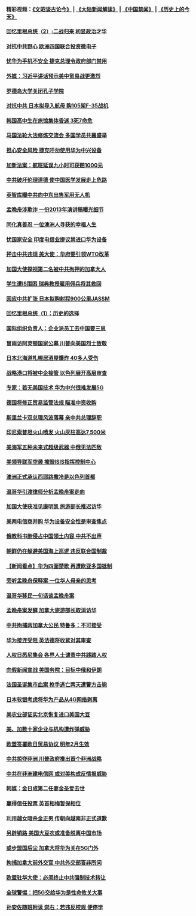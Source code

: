 #### 精彩视频：[《文昭谈古论今》](https://github.com/gfw-breaker/wenzhao/blob/master/README.md?t=12190930) | [《大陆新闻解读》](https://github.com/gfw-breaker/ntdtv-comedy/blob/master/README.md?t=12190930) | [《中国禁闻》](https://github.com/gfw-breaker/ntdtv-news/blob/master/README.md?t=12190930) | [《历史上的今天》](https://github.com/gfw-breaker/today-in-history/blob/master/README.md?t=12190930) 

#### [回忆里根总统（2）:二战归来 初显政治才华](../pages/nsc418/n10919484.md?t=12190930) 

#### [对抗中共野心 欧洲四国联合投资微电子](../pages/nsc418/n10918997.md?t=12190930) 

#### [忧华为手机不安全 捷克总理令政府部门禁用](../pages/nsc418/n10918771.md?t=12190930) 

#### [外媒：习近平讲话预示美中贸易战更激烈](../pages/nsc418/n10918487.md?t=12190930) 

#### [罗德岛大学关闭孔子学院](../pages/nsc418/n10918386.md?t=12190930) 

#### [对抗中共 日本拟导入航母 购105架F-35战机](../pages/nsc418/n10917626.md?t=12190930) 

#### [韩国高中生在旅馆集体昏迷 3死7命危](../pages/nsc418/n10917805.md?t=12190930) 

#### [马国法轮大法修炼交流会 多国学员共襄盛举](../pages/nsc418/n10916286.md?t=12190930) 

#### [担心安全风险 捷克吁勿使用华为中兴设备](../pages/nsc418/n10916667.md?t=12190930) 

#### [加新法案：航班延误九小时可获赔1000元](../pages/nsc418/n10917325.md?t=12190930) 

#### [中共破坏伦理道德 使中国医学发展走上危路](../pages/nsc418/n10916806.md?t=12190930) 

#### [英智库曝中共向中东出售军用无人机](../pages/nsc418/n10916426.md?t=12190930) 

#### [孟晚舟涉欺诈 一份2013年演讲稿曝光细节](../pages/nsc418/n10916405.md?t=12190930) 

#### [同化真善忍 一位澳洲人寻获的幸福人生](../pages/nsc418/n10916061.md?t=12190930) 

#### [忧国家安全 印度电信业提议禁进口华为设备](../pages/nsc418/n10916414.md?t=12190930) 

#### [抨击中共违规 美大使：华府要引领WTO改革](../pages/nsc418/n10916337.md?t=12190930) 

#### [加国大使探视第二名被中共拘押的加拿大人](../pages/nsc418/n10916036.md?t=12190930) 

#### [学生遭IS围困 瑞典教授雇用佣兵将其救回](../pages/nsc418/n10915702.md?t=12190930) 

#### [因应中共扩张 日本拟购射程900公里JASSM](../pages/nsc418/n10915667.md?t=12190930) 

#### [回忆里根总统（1）：历史的选择](../pages/nsc418/n10915488.md?t=12190930) 

#### [国际组织负责人：企业派员工去中国要三思](../pages/nsc418/n10914918.md?t=12190930) 

#### [冒雨访阿灵顿国家公墓 川普向美国烈士致敬](../pages/nsc418/n10914684.md?t=12190930) 

#### [日本北海道札幌居酒屋爆炸 40多人受伤](../pages/nsc418/n10914726.md?t=12190930) 

#### [战略港口将被中企接管 以色列展开高层审查](../pages/nsc418/n10914656.md?t=12190930) 

#### [专家：若无美国技术 华为中兴很难发展5G](../pages/nsc418/n10913393.md?t=12190930) 

#### [德国将修正贸易监管法规 瞄准中资收购](../pages/nsc418/n10914486.md?t=12190930) 

#### [斯里兰卡双总理风波落幕 亲中共总理辞职](../pages/nsc418/n10914382.md?t=12190930) 

#### [印尼索普坦火山喷发 火山灰柱高达7,500米](../pages/nsc418/n10914220.md?t=12190930) 

#### [美海军五种未来式超级武器 中俄无法匹敌](../pages/nsc418/n10913021.md?t=12190930) 

#### [美领导联军空袭 摧毁ISIS指挥控制中心](../pages/nsc418/n10913380.md?t=12190930) 

#### [澳洲正式承认西耶路撒冷是以色列首都](../pages/nsc418/n10913314.md?t=12190930) 

#### [温哥华引渡律师分析孟晚舟案走向](../pages/nsc418/n10911970.md?t=12190930) 

#### [加国大使获准见康明凯 旅游部长推迟访华](../pages/nsc418/n10912174.md?t=12190930) 

#### [美两电信商并购 华为设备安全性是审查焦点](../pages/nsc418/n10911931.md?t=12190930) 

#### [俄教科书删侵占中国领土内容 中共不出声](../pages/nsc418/n10911833.md?t=12190930) 

#### [朝鲜仍在躲避美国海上巡逻 违反联合国制裁](../pages/nsc418/n10911824.md?t=12190930) 

#### [【新闻看点】华为四面楚歌 再遭欧亚多国抵制](../pages/nsc418/n10911314.md?t=12190930) 

#### [旁听孟晚舟保释案 一位华人母亲的思考](../pages/nsc418/n10911766.md?t=12190930) 

#### [温哥华移民一句话谈孟晚舟案](../pages/nsc418/n10911793.md?t=12190930) 

#### [孟晚舟案发酵 加拿大旅游部长取消访华](../pages/nsc418/n10911719.md?t=12190930) 

#### [中共拘捕两加拿大公民 特鲁多：不可接受](../pages/nsc418/n10911648.md?t=12190930) 

#### [华为接连受阻 英法德将收紧对其审查](../pages/nsc418/n10911004.md?t=12190930) 

#### [人权日悉尼集会 各界人士谴责中共践踏人权](../pages/nsc418/n10910874.md?t=12190930) 

#### [向假新闻宣战 美国务院：目标中俄和伊朗](../pages/nsc418/n10909483.md?t=12190930) 

#### [法国圣诞集市血案 枪手逃亡两天遭警方击毙](../pages/nsc418/n10909711.md?t=12190930) 

#### [日本软银考虑将华为产品从4G网络剥离](../pages/nsc418/n10909502.md?t=12190930) 

#### [美农业部证实北京恢复进口美国大豆](../pages/nsc418/n10909553.md?t=12190930) 

#### [美、加数十家企业与机构遭炸弹威胁](../pages/nsc418/n10909561.md?t=12190930) 

#### [欧盟签署欧日贸易协议  明年2月生效](../pages/nsc418/n10909022.md?t=12190930) 

#### [中共掠夺非洲 川普政府推出首个非洲战略](../pages/nsc418/n10909107.md?t=12190930) 

#### [中共在非洲建电信网 或对美构成反情报威胁](../pages/nsc418/n10908572.md?t=12190930) 

#### [韩媒：金日成第二任妻金圣爱去世](../pages/nsc418/n10907348.md?t=12190930) 

#### [赢得信任投票 英首相梅暂保相位](../pages/nsc418/n10907229.md?t=12190930) 

#### [利用越女暗杀金正男 传朝向越南非正式道歉](../pages/nsc418/n10907137.md?t=12190930) 

#### [另辟销路 美国大豆农或准备脱离中国市场](../pages/nsc418/n10906755.md?t=12190930) 

#### [或步盟国后尘 加拿大将华为关在5G门外](../pages/nsc418/n10906948.md?t=12190930) 

#### [拘捕加拿大前外交官 中共外交部答非所问](../pages/nsc418/n10906805.md?t=12190930) 

#### [欧盟驻华大使：必须终止中共强制技术转让](../pages/nsc418/n10906425.md?t=12190930) 

#### [全球警惕：把5G交给华为是性命攸关大事](../pages/nsc418/n10906129.md?t=12190930) 

#### [孙安佐随班附读 崇右：若违反校规 便停学](../pages/nsc418/n10906519.md?t=12190930) 


